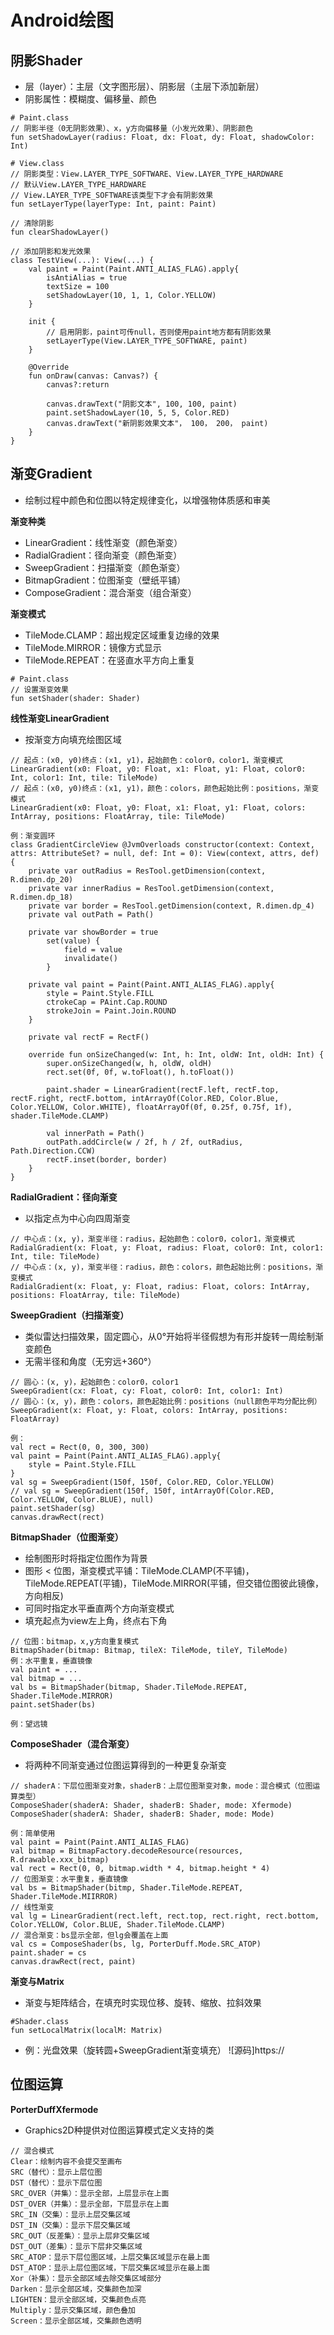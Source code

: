 # Android绘图

## 阴影Shader
* 层（layer）：主层（文字图形层）、阴影层（主层下添加新层）
* 阴影属性：模糊度、偏移量、颜色
```
# Paint.class
// 阴影半径（0无阴影效果）、x，y方向偏移量（小发光效果）、阴影颜色
fun setShadowLayer(radius: Float, dx: Float, dy: Float, shadowColor: Int)

# View.class
// 阴影类型：View.LAYER_TYPE_SOFTWARE、View.LAYER_TYPE_HARDWARE
// 默认View.LAYER_TYPE_HARDWARE
// View.LAYER_TYPE_SOFTWARE该类型下才会有阴影效果
fun setLayerType(layerType: Int, paint: Paint)

// 清除阴影
fun clearShadowLayer()

// 添加阴影和发光效果
class TestView(...): View(...) {
    val paint = Paint(Paint.ANTI_ALIAS_FLAG).apply{
	    isAntiAlias = true
	    textSize = 100
	    setShadowLayer(10, 1, 1, Color.YELLOW)
    }

    init {
        // 启用阴影，paint可传null，否则使用paint地方都有阴影效果
        setLayerType(View.LAYER_TYPE_SOFTWARE, paint)
    }

    @Override
    fun onDraw(canvas: Canvas?) {
        canvas?:return

        canvas.drawText("阴影文本", 100, 100, paint)
        paint.setShadowLayer(10, 5, 5, Color.RED)
        canvas.drawText("新阴影效果文本"， 100， 200， paint)
    }
}
```


## 渐变Gradient
* 绘制过程中颜色和位图以特定规律变化，以增强物体质感和审美

**渐变种类**
* LinearGradient：线性渐变（颜色渐变）
* RadialGradient：径向渐变（颜色渐变）
* SweepGradient：扫描渐变（颜色渐变）
* BitmapGradient：位图渐变（壁纸平铺）
* ComposeGradient：混合渐变（组合渐变）

**渐变模式**
* TileMode.CLAMP：超出规定区域重复边缘的效果
* TileMode.MIRROR：镜像方式显示
* TileMode.REPEAT：在竖直水平方向上重复
```
# Paint.class
// 设置渐变效果
fun setShader(shader: Shader)
```
**线性渐变LinearGradient**
* 按渐变方向填充绘图区域
```
// 起点：(x0, y0)终点：(x1, y1)，起始颜色：color0，color1，渐变模式
LinearGradient(x0: Float, y0: Float, x1: Float, y1: Float, color0: Int, color1: Int, tile: TileMode)
// 起点：(x0, y0)终点：(x1, y1)，颜色：colors，颜色起始比例：positions，渐变模式
LinearGradient(x0: Float, y0: Float, x1: Float, y1: Float, colors: IntArray, positions: FloatArray, tile: TileMode)

例：渐变圆环
class GradientCircleView @JvmOverloads constructor(context: Context, attrs: AttributeSet? = null, def: Int = 0): View(context, attrs, def) {
    private var outRadius = ResTool.getDimension(context, R.dimen.dp_20)
    private var innerRadius = ResTool.getDimension(context, R.dimen.dp_18)
    private var border = ResTool.getDimension(context, R.dimen.dp_4)
    private val outPath = Path()

    private var showBorder = true
        set(value) {
            field = value
            invalidate()
        }

    private val paint = Paint(Paint.ANTI_ALIAS_FLAG).apply{
        style = Paint.Style.FILL
        ctrokeCap = PAint.Cap.ROUND
        strokeJoin = Paint.Join.ROUND
    }

    private val rectF = RectF()

    override fun onSizeChanged(w: Int, h: Int, oldW: Int, oldH: Int) {
        super.onSizeChanged(w, h, oldW, oldH)
        rect.set(0f, 0f, w.toFloat(), h.toFloat())

        paint.shader = LinearGradient(rectF.left, rectF.top, rectF.right, rectF.bottom, intArrayOf(Color.RED, Color.Blue, Color.YELLOW, Color.WHITE), floatArrayOf(0f, 0.25f, 0.75f, 1f), shader.TileMode.CLAMP)

        val innerPath = Path()
        outPath.addCircle(w / 2f, h / 2f, outRadius, Path.Direction.CCW)
        rectF.inset(border, border)
    }
}
```

**RadialGradient：径向渐变**
* 以指定点为中心向四周渐变
```
// 中心点：(x, y)，渐变半径：radius，起始颜色：color0，color1，渐变模式
RadialGradient(x: Float, y: Float, radius: Float, color0: Int, color1: Int, tile: TileMode)
// 中心点：(x, y)，渐变半径：radius，颜色：colors，颜色起始比例：positions，渐变模式
RadialGradient(x: Float, y: Float, radius: Float, colors: IntArray, positions: FloatArray, tile: TileMode)
```

**SweepGradient（扫描渐变）**
* 类似雷达扫描效果，固定圆心，从0°开始将半径假想为有形并旋转一周绘制渐变颜色
* 无需半径和角度（无穷远+360°）
```
// 圆心：(x, y)，起始颜色：color0，color1
SweepGradient(cx: Float, cy: Float, color0: Int, color1: Int)
// 圆心：(x, y)，颜色：colors，颜色起始比例：positions（null颜色平均分配比例）
SweepGradient(x: Float, y: Float, colors: IntArray, positions: FloatArray)

例：
val rect = Rect(0, 0, 300, 300)
val paint = Paint(Paint.ANTI_ALIAS_FLAG).apply{
	style = Paint.Style.FILL
}
val sg = SweepGradient(150f, 150f, Color.RED, Color.YELLOW)
// val sg = SweepGradient(150f, 150f, intArrayOf(Color.RED, Color.YELLOW, Color.BLUE), null)
paint.setShader(sg)
canvas.drawRect(rect)
```

**BitmapShader（位图渐变）**
* 绘制图形时将指定位图作为背景
* 图形 < 位图，渐变模式平铺：TileMode.CLAMP(不平铺)，TileMode.REPEAT(平铺)，TileMode.MIRROR(平铺，但交错位图彼此镜像，方向相反)
* 可同时指定水平垂直两个方向渐变模式
* 填充起点为view左上角，终点右下角
```
// 位图：bitmap，x,y方向重复模式
BitmapShader(bitmap: Bitmap, tileX: TileMode, tileY, TileMode)
例：水平重复，垂直镜像
val paint = ...
val bitmap = ...
val bs = BitmapShader(bitmap, Shader.TileMode.REPEAT, Shader.TileMode.MIRROR)
paint.setShader(bs)

例：望远镜
```

**ComposeShader（混合渐变）**
* 将两种不同渐变通过位图运算得到的一种更复杂渐变
```
// shaderA：下层位图渐变对象，shaderB：上层位图渐变对象，mode：混合模式（位图运算类型）
ComposeShader(shaderA: Shader, shaderB: Shader, mode: Xfermode)
ComposeShader(shaderA: Shader, shaderB: Shader, mode: Mode)

例：简单使用
val paint = Paint(Paint.ANTI_ALIAS_FLAG)
val bitmap = BitmapFactory.decodeResource(resources, R.drawable.xxx_bitmap)
val rect = Rect(0, 0, bitmap.width * 4, bitmap.height * 4)
// 位图渐变：水平重复，垂直镜像
val bs = BitmapShader(bitmp, Shader.TileMode.REPEAT, Shader.TileMode.MIIRROR)
// 线性渐变
val lg = LinearGradient(rect.left, rect.top, rect.right, rect.bottom, Color.YELLOW, Color.BLUE, Shader.TileMode.CLAMP)
// 混合渐变：bs显示全部，但lg会覆盖在上面
val cs = ComposeShader(bs, lg, PorterDuff.Mode.SRC_ATOP)
paint.shader = cs
canvas.drawRect(rect, paint)
```

**渐变与Matrix**
* 渐变与矩阵结合，在填充时实现位移、旋转、缩放、拉斜效果
```
#Shader.class
fun setLocalMatrix(localM: Matrix)
```
* 例：光盘效果（旋转圆+SweepGradient渐变填充）
![源码]https://

## 位图运算
**PorterDuffXfermode**
* Graphics2D种提供对位图运算模式定义支持的类

```
// 混合模式
Clear：绘制内容不会提交至画布
SRC（替代）：显示上层位图
DST（替代）：显示下层位图
SRC_OVER（并集）：显示全部，上层显示在上面
DST_OVER（并集）：显示全部，下层显示在上面
SRC_IN（交集）：显示上层交集区域
DST_IN（交集）：显示下层交集区域
SRC_OUT（反差集）：显示上层非交集区域
DST_OUT（差集）：显示下层非交集区域
SRC_ATOP：显示下层位图区域，上层交集区域显示在最上面
DST_ATOP：显示上层位图区域，下层交集区域显示在最上面
Xor（补集）：显示全部区域去除交集区域部分
Darken：显示全部区域，交集颜色加深
LIGHTEN：显示全部区域，交集颜色点亮
Multiply：显示交集区域，颜色叠加
Screen：显示全部区域，交集颜色透明
```


















